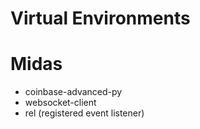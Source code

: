 # Virtual Environments

# Midas

- coinbase-advanced-py
- websocket-client
- rel (registered event listener)

